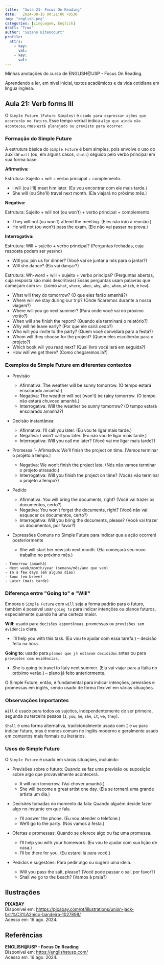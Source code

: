 ```yaml
---
title:  "Aula 21- Focus On Reading"
date:   2024-08-16 00:21:00 +0530
img: "english.png"
categories: [Linguagem, English]
draft: "True"
author: "Suzano Bitencourt"
profile:
  attrs:
    - key: 
      val: 
    - key: 
      val: 
---
```


Minhas anotações do curso de ENGLISH@USP - Focus On Reading.

<!--more-->

Aprendendo a ler, em nível inicial, textos acadêmicos e da vida cotidiana em língua inglesa.

## Aula 21: Verb forms III

O `Simple Future (Futuro Simples)` é `usado para expressar ações que ocorrerão no futuro`. Esse tempo verbal indica `algo que ainda não aconteceu`, mas `está planejado ou previsto para ocorrer`.

### Formação do Simple Future

A estrutura básica do `Simple Future` é bem simples, pois envolve o uso do auxiliar `will` (ou, em alguns casos, `shall`) seguido pelo verbo principal em sua forma base.

**Afirmativa:**

Estrutura: Sujeito + will + verbo principal + complemento.

- I will (ou I'll) meet him later. (Eu vou encontrar com ele mais tarde.)
- She will (ou She'll) travel next month. (Ela viajará no próximo mês.)

**Negativa:**

Estrutura: Sujeito + will not (ou won’t) + verbo principal + complemento

- They will not (ou won’t) attend the meeting. (Eles não irão à reunião.)
- He will not (ou won’t) pass the exam. (Ele não vai passar na prova.)

**Interrogativa:**

Estrutura: Will + sujeito + verbo principal? (Perguntas fechadas, cuja resposta podem ser yes/no)

- Will you join us for dinner? (Você vai se juntar a nós para o jantar?)
- Will she dance? (Ela vai dançar?)

Estrutura: Wh-word + will + sujeito + verbo principal? (Perguntas abertas, cuja resposta são mais descritivas)
Essas perguntas usam palavras que começam com `wh-` (como `what`, `where`, `when`, `why`, `who`, `whom`, `which`, e `how`).

- What will they do tomorrow? (O que eles farão amanhã?)
- Where will we stay during our trip? (Onde ficaremos durante a nossa viagem?)
- Where will you go next summer? (Para onde você vai no próximo verão?)
- When will she finish the report? (Quando ela terminará o relatório?)
- Why will he leave early? (Por que ele sairá cedo?)
- Who will you invite to the party? (Quem você convidará para a festa?)
- Whom will they choose for the project? (Quem eles escolherão para o projeto?)
- Which book will you read next? (Qual livro você lerá em seguida?)
- How will we get there? (Como chegaremos lá?)

### Exemplos de Simple Future em diferentes contextos

- Previsão

  - Afirmativa: The weather will be sunny tomorrow. (O tempo estará ensolarado amanhã.)
  - Negativa: The weather will not (won’t) be rainy tomorrow. (O tempo não estará chuvoso amanhã.)
  - Interrogativa: Will the weather be sunny tomorrow? (O tempo estará ensolarado amanhã?)

- Decisão instantânea

  - Afirmativa: I’ll call you later. (Eu vou te ligar mais tarde.)
  - Negativa: I won’t call you later. (Eu não vou te ligar mais tarde.)
  - Interrogativa: Will you call me later? (Você vai me ligar mais tarde?)

- Promessa
 ´- Afirmativa: We’ll finish the project on time. (Vamos terminar o projeto a tempo.)
  - Negativa: We won’t finish the project late. (Nós não vamos terminar o projeto atrasado.)
  - Interrogativa: Will you finish the project on time? (Vocês vão terminar o projeto a tempo?)

- Pedido
  - Afirmativa: You will bring the documents, right? (Você vai trazer os documentos, certo?)
  - Negativa: You won’t forget the documents, right? (Você não vai esquecer os documentos, certo?)
  - Interrogativa: Will you bring the documents, please? (Você vai trazer os documentos, por favor?)

- Expressões Comuns no Simple Future para indicar que a ação ocorrerá posteriormente
  - She will start her new job next month. (Ela começará seu novo trabalho no próximo mês.)

```Exemplos
- Tomorrow (amanhã)
- Next week/month/year (semana/mês/ano que vem)
- In a few days (em alguns dias)
- Soon (em breve)
- Later (mais tarde)
```

### Diferença entre "Going to" e "Will"

Embora o `Simple Future` com `will` seja a forma padrão para o futuro, também é possível usar `going to` para indicar intenções ou planos futuros, especialmente quando há uma certeza maior.

**Will:** usado para `decisões espontâneas`, promessas ou `previsões sem evidência` clara.

- I’ll help you with this task. (Eu vou te ajudar com essa tarefa.) – decisão feita na hora.

**Going to:** usado para `planos que já estavam decididos` antes ou para `previsões com evidências`.

- She is going to travel to Italy next summer. (Ela vai viajar para a Itália no próximo verão.) – plano já feito anteriormente.

O Simple Future, então, é fundamental para indicar intenções, previsões e promessas em inglês, sendo usado de forma flexível em várias situações.

### Observações Importantes

`Will` é usado para todos os sujeitos, independentemente de ser primeira, segunda ou terceira pessoa (`I`, `you`, `he`, `she`, `it`, `we`, `they`).

`Shall` é uma forma alternativa, tradicionalmente usada com `I` e `we` para indicar futuro, mas é menos comum no inglês moderno e geralmente usado em contextos mais formais ou literários.

### Usos do Simple Future

O `Simple Future` é usado em várias situações, incluindo:

- Previsões sobre o futuro: Quando se faz uma previsão ou suposição sobre algo que provavelmente acontecerá.
  - It will rain tomorrow. (Vai chover amanhã.)
  - She will become a great artist one day. (Ela se tornará uma grande artista um dia.)

- Decisões tomadas no momento da fala: Quando alguém decide fazer algo no instante em que fala.
  - I’ll answer the phone. (Eu vou atender o telefone.)
  - We’ll go to the party. (Nós vamos à festa.)
  
- Ofertas e promessas: Quando se oferece algo ou faz uma promessa.
  - I’ll help you with your homework. (Eu vou te ajudar com sua lição de casa.)
  - I’ll be there for you. (Eu estarei lá para você.)

- Pedidos e sugestões: Para pedir algo ou sugerir uma ideia.
  - Will you pass the salt, please? (Você pode passar o sal, por favor?)
  - Shall we go to the beach? (Vamos à praia?)

## Ilustrações

**PIXABAY**  
Disponível em: <hhttps://pixabay.com/pt/illustrations/union-jack-brit%C3%A2nico-bandeira-1027898/>  
Acesso em: 16 ago. 2024.

## Referências

**ENGLISH@USP - Focus On Reading**  
Disponível em: <https://englishatusp.com/>  
Acesso em: 16 ago. 2024.
